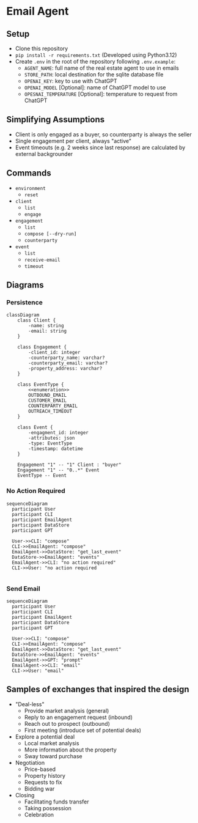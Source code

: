 # Email Agent

## Setup
* Clone this repository
* ```pip install -r requirements.txt``` (Developed using Python3.12)
* Create `.env` in the root of the repository following `.env.example`:
  * `AGENT_NAME`: full name of the real estate agent to use in emails
  * `STORE_PATH`: local destination for the sqlite database file
  * `OPENAI_KEY`: key to use with ChatGPT
  * `OPENAI_MODEL` [Optional]: name of ChatGPT model to use
  * `OPESNAI_TEMPERATURE` [Optional]: temperature to request from ChatGPT

## Simplifying Assumptions
* Client is only engaged as a buyer, so counterparty is always the seller
* Single engagement per client, always "active"
* Event timeouts (e.g. 2 weeks since last response) are calculated by external backgrounder

## Commands
* `environment`
  * `reset`
* `client`
  * `list`
  * `engage`
* `engagement`
  * `list`
  * `compose [--dry-run]`
  * `counterparty`
* `event`
  * `list`
  * `receive-email`
  * `timeout`

## Diagrams
### Persistence
```mermaid
classDiagram
    class Client {
        -name: string
        -email: string
    }
        
    class Engagement {
        -client_id: integer
        -counterparty_name: varchar?
        -counterparty_email: varchar?
        -property_address: varchar?
    }
    
    class EventType {
        <<enumeration>>
        OUTBOUND_EMAIL
        CUSTOMER_EMAIL
        COUNTERPARTY_EMAIL
        OUTREACH_TIMEOUT
    }
    
    class Event {
        -engagment_id: integer
        -attributes: json
        -type: EventType
        -timestamp: datetime
    }

    Engagement "1" -- "1" Client : "buyer"
    Engagement "1" -- "0..*" Event 
    EventType -- Event
```

### No Action Required
```mermaid
sequenceDiagram
  participant User
  participant CLI
  participant EmailAgent
  participant DataStore
  participant GPT

  User->>CLI: "compose"
  CLI->>EmailAgent: "compose"
  EmailAgent->>DataStore: "get_last_event"
  DataStore->>EmailAgent: "events"
  EmailAgent->>CLI: "no action required"
  CLI->>User: "no action required      
  
```

### Send Email
```mermaid
sequenceDiagram 
  participant User
  participant CLI
  participant EmailAgent
  participant DataStore
  participant GPT

  User->>CLI: "compose"
  CLI->>EmailAgent: "compose"
  EmailAgent->>DataStore: "get_last_event"
  DataStore->>EmailAgent: "events"
  EmailAgent->>GPT: "prompt"
  EmailAgent->>CLI: "email"
  CLI->>User: "email"

```

## Samples of exchanges that inspired the design
* "Deal-less"
  * Provide market analysis (general)
  * Reply to an engagement request (inbound)
  * Reach out to prospect (outbound)
  * First meeting (introduce set of potential deals)
* Explore a potential deal
  * Local market analysis
  * More information about the property
  * Sway toward purchase
* Negotiation
  * Price-based
  * Property history
  * Requests to fix
  * Bidding war
* Closing
  * Facilitating funds transfer
  * Taking possession
  * Celebration